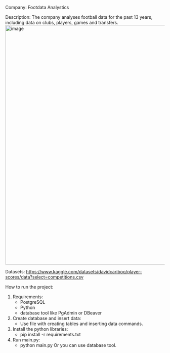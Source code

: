 Company: Footdata Analystics

Description: The company analyses football data for the past 13 years, including data on clubs, players, games and transfers.
<img width="1160" height="755" alt="image" src="https://github.com/user-attachments/assets/44bdcc93-ab1b-426e-9b91-47a215b00ad9" />

Datasets:
https://www.kaggle.com/datasets/davidcariboo/player-scores/data?select=competitions.csv

How to run the project:
  1. Requirements:
      - PostgreSQL
      - Python
      - database tool like PgAdmin or DBeaver
  2. Create database and insert data:
      - Use file with creating tables and inserting data commands.  
  3. Install the python libraries:
      - pip install -r requirements.txt
  4. Run main.py:
      - python main.py
     Or you can use database tool.

